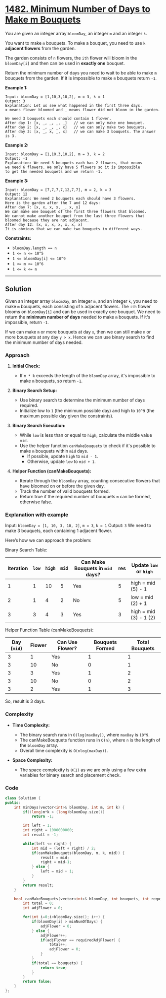
# [1482. Minimum Number of Days to Make m Bouquets](https://leetcode.com/problems/minimum-number-of-days-to-make-m-bouquets/description)

You are given an integer array `bloomDay`, an integer `m` and an integer `k`.

You want to make `m` bouquets. To make a bouquet, you need to use `k` **adjacent flowers** from the garden.

The garden consists of `n` flowers, the `ith` flower will bloom in the `bloomDay[i]` and then can be used in **exactly one** bouquet.

Return the minimum number of days you need to wait to be able to make `m` bouquets from the garden. If it is impossible to make `m` bouquets return `-1`.


**Example 1:**

    Input: bloomDay = [1,10,3,10,2], m = 3, k = 1
    Output: 3
    Explanation: Let us see what happened in the first three days.
    x means flower bloomed and _ means flower did not bloom in the garden.
    
    We need 3 bouquets each should contain 1 flower.
    After day 1: [x, _, _, _, _]   // we can only make one bouquet.
    After day 2: [x, _, _, _, x]   // we can only make two bouquets.
    After day 3: [x, _, x, _, x]   // we can make 3 bouquets. The answer is 3.

**Example 2:**

    Input: bloomDay = [1,10,3,10,2], m = 3, k = 2
    Output: -1
    Explanation: We need 3 bouquets each has 2 flowers, that means
    we need 6 flowers. We only have 5 flowers so it is impossible 
    to get the needed bouquets and we return -1.

**Example 3:**

    Input: bloomDay = [7,7,7,7,12,7,7], m = 2, k = 3
    Output: 12
    Explanation: We need 2 bouquets each should have 3 flowers.
    Here is the garden after the 7 and 12 days:
    After day 7: [x, x, x, x, _, x, x]
    We can make one bouquet of the first three flowers that bloomed.
    We cannot make another bouquet from the last three flowers that
    bloomed because they are not adjacent.
    After day 12: [x, x, x, x, x, x, x]
    It is obvious that we can make two bouquets in different ways.

**Constraints:**

- `bloomDay.length == n`
- `1 <= n <= 10^5`
- `1 <= bloomDay[i] <= 10^9`
- `1 <= m <= 10^6`
- `1 <= k <= n`

---

## Solution
Given an integer array `bloomDay`, an integer `m`, and an integer `k`, you need to make `m` bouquets, each consisting of `k` adjacent flowers. The `ith` flower blooms on `bloomDay[i]` and can be used in exactly one bouquet. We need to return the **minimum number of days** needed to make `m` bouquets. If it's impossible, return `-1`.

If we can make `m` or more bouquets at day `x`, then we can still make `m` or more bouquets at any day `y > x`. Hence we can use binary search to find the minimum number of days needed.

### Approach

1. **Initial Check:**
    
    - If `m * k` exceeds the length of the `bloomDay` array, it's impossible to make `m` bouquets, so return `-1`.

2. **Binary Search Setup:**

    - Use binary search to determine the minimum number of days required.
    - Initialize low to `1` (the minimum possible day) and high to `10^9` (the maximum possible day given the constraints).

3. **Binary Search Execution:**

    - While `low` is less than or equal to `high`, calculate the middle value `mid`.
    - Use the helper function `canMakeBouquets` to check if it's possible to make `m` bouquets within `mid` days.
        - If possible, update `high` to `mid - 1`.
        - Otherwise, update `low` to `mid + 1`.

3. **Helper Function (canMakeBouquets):**

    - Iterate through the `bloomDay` array, counting consecutive flowers that have bloomed on or before the given day.
    - Track the number of valid bouquets formed.
    - Return true if the required number of bouquets `m` can be formed, otherwise false.

### Explanation with example

Input: `bloomDay = [1, 10, 3, 10, 2]`, `m = 3`, `k = 1`
Output: `3`
We need to make 3 bouquets, each containing 1 adjacent flower. 

Here’s how we can approach the problem:

Binary Search Table:

| Iteration | `low` | `high` | `mid` | Can Make Bouquets in `mid` days? | res | Update `low` or `high` |
|-----------|-------|--------|-------|----------------------------------|-----|------------------------|
| 1         | 1     | 10     | 5     | Yes                              |  5  | high = mid (5) - 1     |
| 2         | 1     | 4      | 2     | No                               |  5  | low = mid (2) + 1      |
| 3         | 3     | 4      | 3     | Yes                              |  3  | high = mid (3) - 1 (2) |

Helper Function Table (canMakeBouquets):

| Day (`mid`) | Flower | Can Use Flower? | Bouquets Formed | Total Bouquets |
|-------------|--------|-----------------|-----------------|----------------|
| 3           | 1      | Yes             | 1               | 1              |
| 3           | 10     | No              | 0               | 1              |
| 3           | 3      | Yes             | 1               | 2              |
| 3           | 10     | No              | 0               | 2              |
| 3           | 2      | Yes             | 1               | 3              |

So, result is 3 days.

### Complexity

- **Time Complexity:**

    - The binary search runs in `O(log(maxDay))`, where `maxDay` is `10^9`.
    - The canMakeBouquets function runs in `O(n)`, where `n` is the length of the `bloomDay` array.
    - Overall time complexity is `O(nlog(maxDay))`.

- **Space Complexity:**

    - The space complexity is `O(1)` as we are only using a few extra variables for binary search and placement check.

### Code

```cpp
class Solution {
public:
    int minDays(vector<int>& bloomDay, int m, int k) {
        if((long)m*k > (long)bloomDay.size())
            return -1;

        int left = 1;
        int right = 1000000000;
        int result = -1;

        while(left <= right) {
            int mid = (left + right) / 2;
            if(canMakeBouquets(bloomDay, m, k, mid)) {
                result = mid;
                right = mid-1;
            } else {
                left = mid + 1;
            }
        }
        return result;
    }

    bool canMakeBouquets(vector<int>& bloomDay, int bouquets, int requiredAdjFlower, int minNumOfDays) {
        int total = 0;
        int adjFlower = 0;

        for(int i=0;i<bloomDay.size(); i++) {
            if(bloomDay[i] > minNumOfDays) {
                adjFlower = 0;
            } else {
                adjFlower++;
                if(adjFlower == requiredAdjFlower) {
                    total++;
                    adjFlower = 0;
                }
            }
            if(total == bouquets) {
                return true;
            }
        }
        return false;
    }
};
```